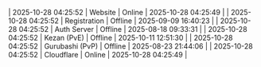 | 2025-10-28 04:25:52 | Website | Online | 2025-10-28 04:25:49 |
| 2025-10-28 04:25:52 | Registration | Offline | 2025-09-09 16:40:23 |
| 2025-10-28 04:25:52 | Auth Server | Offline | 2025-08-18 09:33:31 |
| 2025-10-28 04:25:52 | Kezan (PvE) | Offline | 2025-10-11 12:51:30 |
| 2025-10-28 04:25:52 | Gurubashi (PvP) | Offline | 2025-08-23 21:44:06 |
| 2025-10-28 04:25:52 | Cloudflare | Online | 2025-10-28 04:25:49 |

